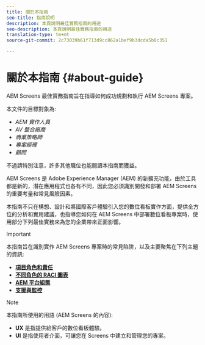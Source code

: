 ```yaml
---
title: 關於本指南
seo-title: 指南說明
description: 本頁說明最佳實務指南的用途
seo-description: 本頁說明最佳實務指南的用途
translation-type: tm+mt
source-git-commit: 2c73039b61f713d9cc862a1bef9b3dcda5b0c351

---
```



# 關於本指南 {#about-guide}

AEM Screens 最佳實務指南旨在指導如何成功規劃和執行 AEM Screens 專案。

本文件的目標對象為:

* *AEM 實作人員*
* *AV 整合廠商*
* *商業策略師*
* *專案經理*
* *顧問*

不過請特別注意，許多其他職位也能閱讀本指南而獲益。

AEM Screens 是 Adobe Experience Manager (AEM) 的新擴充功能，由於工具都是新的，潛在應用程式也各有不同，因此您必須識別開發和部署 AEM Screens 的重要考量和常見風險因素。

本指南不只在構想、設計和將國際客戶體驗引入您的數位看板實作方面，提供全方位的分析和實用建議，也指導您如何在 AEM Screens 中部署數位看板專案時，使用部分下列最佳實務來為您的企業帶來正面影響。
>[!IMPORTANT]
> 本指南旨在識別實作 AEM Screens 專案時的常見陷阱，以及主要聚焦在下列主題的資訊:
>
> * **[項目角色和責任](roles-responsibilities.md)**
> * **[不同角色的 RACI 圖表](roles-responsibilities.md#raci-chart)**
> * **[AEM 平台組態](aem-platform-configurations.md)**
> * **[支援與監控](support-monitoring.md)**


>[!NOTE]
> 本指南所使用的用語 (AEM Screens 的內容):
>
> * **UX** 是指提供給客戶的數位看板體驗。
> * **UI** 是指使用者介面，可讓您在 Screens 中建立和管理您的專案。

